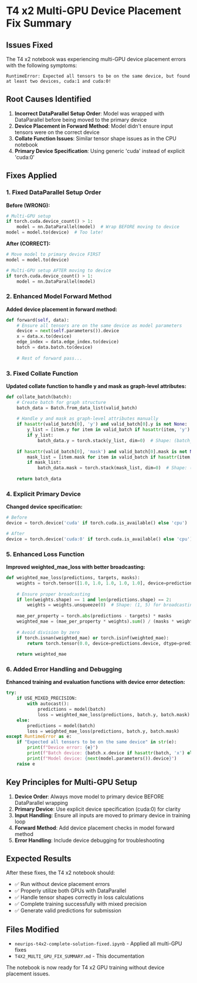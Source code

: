# T4 x2 Multi-GPU Device Placement Fix Summary

## Issues Fixed

The T4 x2 notebook was experiencing multi-GPU device placement errors with the following symptoms:
```
RuntimeError: Expected all tensors to be on the same device, but found at least two devices, cuda:1 and cuda:0!
```

## Root Causes Identified

1. **Incorrect DataParallel Setup Order**: Model was wrapped with DataParallel before being moved to the primary device
2. **Device Placement in Forward Method**: Model didn't ensure input tensors were on the correct device
3. **Collate Function Issues**: Similar tensor shape issues as in the CPU notebook
4. **Primary Device Specification**: Using generic 'cuda' instead of explicit 'cuda:0'

## Fixes Applied

### 1. Fixed DataParallel Setup Order
**Before (WRONG):**
```python
# Multi-GPU setup
if torch.cuda.device_count() > 1:
    model = nn.DataParallel(model)  # Wrap BEFORE moving to device
model = model.to(device)  # Too late!
```

**After (CORRECT):**
```python
# Move model to primary device FIRST
model = model.to(device)

# Multi-GPU setup AFTER moving to device
if torch.cuda.device_count() > 1:
    model = nn.DataParallel(model)
```

### 2. Enhanced Model Forward Method
**Added device placement in forward method:**
```python
def forward(self, data):
    # Ensure all tensors are on the same device as model parameters
    device = next(self.parameters()).device
    x = data.x.to(device)
    edge_index = data.edge_index.to(device)
    batch = data.batch.to(device)
    
    # Rest of forward pass...
```

### 3. Fixed Collate Function
**Updated collate function to handle y and mask as graph-level attributes:**
```python
def collate_batch(batch):
    # Create batch for graph structure
    batch_data = Batch.from_data_list(valid_batch)
    
    # Handle y and mask as graph-level attributes manually
    if hasattr(valid_batch[0], 'y') and valid_batch[0].y is not None:
        y_list = [item.y for item in valid_batch if hasattr(item, 'y') and item.y is not None]
        if y_list:
            batch_data.y = torch.stack(y_list, dim=0)  # Shape: (batch_size, num_properties)
    
    if hasattr(valid_batch[0], 'mask') and valid_batch[0].mask is not None:
        mask_list = [item.mask for item in valid_batch if hasattr(item, 'mask') and item.mask is not None]
        if mask_list:
            batch_data.mask = torch.stack(mask_list, dim=0)  # Shape: (batch_size, num_properties)
    
    return batch_data
```

### 4. Explicit Primary Device
**Changed device specification:**
```python
# Before
device = torch.device('cuda' if torch.cuda.is_available() else 'cpu')

# After  
device = torch.device('cuda:0' if torch.cuda.is_available() else 'cpu')
```

### 5. Enhanced Loss Function
**Improved weighted_mae_loss with better broadcasting:**
```python
def weighted_mae_loss(predictions, targets, masks):
    weights = torch.tensor([1.0, 1.0, 1.0, 1.0, 1.0], device=predictions.device, dtype=predictions.dtype)
    
    # Ensure proper broadcasting
    if len(weights.shape) == 1 and len(predictions.shape) == 2:
        weights = weights.unsqueeze(0)  # Shape: (1, 5) for broadcasting
    
    mae_per_property = torch.abs(predictions - targets) * masks
    weighted_mae = (mae_per_property * weights).sum() / (masks * weights).sum()
    
    # Avoid division by zero
    if torch.isnan(weighted_mae) or torch.isinf(weighted_mae):
        return torch.tensor(0.0, device=predictions.device, dtype=predictions.dtype)
    
    return weighted_mae
```

### 6. Added Error Handling and Debugging
**Enhanced training and evaluation functions with device error detection:**
```python
try:
    if USE_MIXED_PRECISION:
        with autocast():
            predictions = model(batch)
            loss = weighted_mae_loss(predictions, batch.y, batch.mask)
    else:
        predictions = model(batch)
        loss = weighted_mae_loss(predictions, batch.y, batch.mask)
except RuntimeError as e:
    if "Expected all tensors to be on the same device" in str(e):
        print(f"Device error: {e}")
        print(f"Batch device: {batch.x.device if hasattr(batch, 'x') else 'N/A'}")
        print(f"Model device: {next(model.parameters()).device}")
    raise e
```

## Key Principles for Multi-GPU Setup

1. **Device Order**: Always move model to primary device BEFORE DataParallel wrapping
2. **Primary Device**: Use explicit device specification (cuda:0) for clarity
3. **Input Handling**: Ensure all inputs are moved to primary device in training loop
4. **Forward Method**: Add device placement checks in model forward method
5. **Error Handling**: Include device debugging for troubleshooting

## Expected Results

After these fixes, the T4 x2 notebook should:
- ✅ Run without device placement errors
- ✅ Properly utilize both GPUs with DataParallel
- ✅ Handle tensor shapes correctly in loss calculations
- ✅ Complete training successfully with mixed precision
- ✅ Generate valid predictions for submission

## Files Modified

- `neurips-t4x2-complete-solution-fixed.ipynb` - Applied all multi-GPU fixes
- `T4X2_MULTI_GPU_FIX_SUMMARY.md` - This documentation

The notebook is now ready for T4 x2 GPU training without device placement issues.